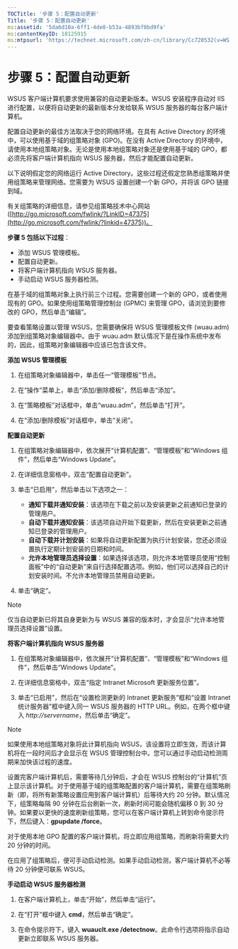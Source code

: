 ```yaml
---
TOCTitle: '步骤 5：配置自动更新'
Title: '步骤 5：配置自动更新'
ms:assetid: '5da6d10a-6ff1-4de8-b53a-4893bf8bd9fa'
ms:contentKeyID: 18125915
ms:mtpsurl: 'https://technet.microsoft.com/zh-cn/library/Cc720532(v=WS.10)'
---
```


步骤 5：配置自动更新
====================

WSUS 客户端计算机要求使用兼容的自动更新版本。WSUS 安装程序自动对 IIS 进行配置，以便将自动更新的最新版本分发给联系 WSUS 服务器的每台客户端计算机。

配置自动更新的最佳方法取决于您的网络环境。在具有 Active Directory 的环境中，可以使用基于域的组策略对象 (GPO)。在没有 Active Directory 的环境中，请使用本地组策略对象。无论是使用本地组策略对象还是使用基于域的 GPO，都必须先将客户端计算机指向 WSUS 服务器，然后才能配置自动更新。

以下说明假定您的网络运行 Active Directory。这些过程还假定您熟悉组策略并使用组策略来管理网络。您需要为 WSUS 设置创建一个新 GPO，并将该 GPO 链接到域。

有关组策略的详细信息，请参见组策略技术中心网站 ([http://go.microsoft.com/fwlink/?LinkID=47375](http://go.microsoft.com/fwlink/?linkid=47375))。

**步骤 5 包括以下过程**：

-   添加 WSUS 管理模板。
-   配置自动更新。
-   将客户端计算机指向 WSUS 服务器。
-   手动启动 WSUS 服务器检测。

在基于域的组策略对象上执行前三个过程。您需要创建一个新的 GPO，或者使用现有的 GPO。如果使用组策略管理控制台 (GPMC) 来管理 GPO，请浏览到要修改的 GPO，然后单击“编辑”。

要查看策略设置以管理 WSUS，您需要确保将 WSUS 管理模板文件 (wuau.adm) 添加到组策略对象编辑器中。由于 wuau.adm 默认情况下是在操作系统中发布的，因此，组策略对象编辑器中应该已包含该文件。

**添加 WSUS 管理模板**
1.  在组策略对象编辑器中，单击任一“管理模板”节点。

2.  在“操作”菜单上，单击“添加/删除模板”，然后单击“添加”。

3.  在“策略模板”对话框中，单击“wuau.adm”，然后单击“打开”。

4.  在“添加/删除模板”对话框中，单击“关闭”。

**配置自动更新**
1.  在组策略对象编辑器中，依次展开“计算机配置”、“管理模板”和“Windows 组件”，然后单击“Windows Update”。

2.  在详细信息窗格中，双击“配置自动更新”。

3.  单击“已启用”，然后单击以下选项之一：

    -   **通知下载并通知安装**：该选项在下载之前以及安装更新之前通知已登录的管理用户。
    -   **自动下载并通知安装**：该选项自动开始下载更新，然后在安装更新之前通知已登录的管理用户。
    -   **自动下载并计划安装**：如果将自动更新配置为执行计划安装，您还必须设置执行定期计划安装的日期和时间。
    -   **允许本地管理员选择设置**：如果选择该选项，则允许本地管理员使用“控制面板”中的“自动更新”来自行选择配置选项。例如，他们可以选择自己的计划安装时间。不允许本地管理员禁用自动更新。

4.  单击“确定”。

> [!Note]  
> 仅当自动更新已将其自身更新为与 WSUS 兼容的版本时，才会显示“允许本地管理员选择设置”设置。 

**将客户端计算机指向 WSUS 服务器**
1.  在组策略对象编辑器中，依次展开“计算机配置”、“管理模板”和“Windows 组件”，然后单击“Windows Update”。

2.  在详细信息窗格中，双击“指定 Intranet Microsoft 更新服务位置”。

3.  单击“已启用”，然后在“设置检测更新的 Intranet 更新服务”框和“设置 Intranet 统计服务器”框中键入同一 WSUS 服务器的 HTTP URL。例如，在两个框中键入 *http://servername*，然后单击“确定”。

> [!Note]  
> 如果使用本地组策略对象将此计算机指向 WSUS，该设置将立即生效，而该计算机将在一段时间后才会显示在 WSUS 管理控制台中。您可以通过手动启动检测周期来加快该过程的速度。 

设置完客户端计算机后，需要等待几分钟后，才会在 WSUS 控制台的“计算机”页上显示该计算机。对于使用基于域的组策略配置的客户端计算机，需要在组策略刷新（即，将所有新策略设置应用到客户端计算机）后等待大约 20 分钟。默认情况下，组策略每隔 90 分钟在后台刷新一次，刷新时间可能会随机偏移 0 到 30 分钟。如果要以更快的速度刷新组策略，您可以在客户端计算机上转到命令提示符下，然后键入：**gpupdate /force**。

对于使用本地 GPO 配置的客户端计算机，将立即应用组策略，而刷新将需要大约 20 分钟的时间。

在应用了组策略后，便可手动启动检测。如果手动启动检测，客户端计算机不必等待 20 分钟便可联系 WSUS。

**手动启动 WSUS 服务器检测**
1.  在客户端计算机上，单击“开始”，然后单击“运行”。

2.  在“打开”框中键入 **cmd**，然后单击“确定”。

3.  在命令提示符下，键入 **wuauclt.exe /detectnow**。此命令行选项将指示自动更新立即联系 WSUS 服务器。
